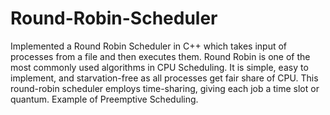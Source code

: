 # Round-Robin-Scheduler
Implemented a Round Robin Scheduler in C++ which takes input of processes from a file and then executes them. 
Round Robin is one of the most commonly used algorithms in CPU Scheduling. It is simple, easy to implement, and starvation-free as all processes get fair share of CPU.
This round-robin scheduler employs time-sharing, giving each job a time slot or quantum.
Example of Preemptive Scheduling.
